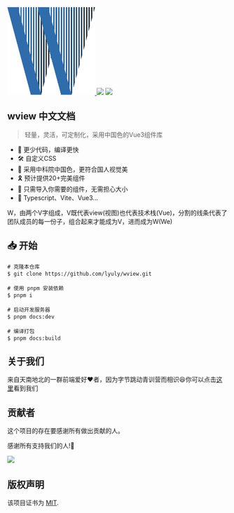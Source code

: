 <a href="https://wview.icu/" align="center">
    <img src="./packages/document/docs/src/public/symbol.svg" style="width:200px;height:200px;align-center: center;">
</a>
<img src="https://img.shields.io/tokei/lines/github/lyuly/wview"> <img src="https://img.shields.io/github/last-commit/lyuly/wview">

<!-- [UI设计稿](https://www.figma.com/file/MvMAfpRW3qsOnMfztRMT38/%E4%BB%80%E4%B9%88%E9%98%9F-%E7%BB%84%E4%BB%B6%E5%BA%93UI%E8%AE%BE%E8%AE%A1?node-id=0%3A1&t=Z69BFUa6i0tmw4NE-1) -->

## wview 中文文档

>轻量，灵活，可定制化，采用中国色的Vue3组件库

* 🚀 更少代码，编译更快
* 🛠  自定义CSS
* 🎨  采用中科院中国色，更符合国人视觉美
* 🎗  预计提供20+完美组件
* 🎄  只需导入你需要的组件，无需担心大小
* 🎉 Typescript、Vite、Vue3...

W，由两个V字组成，V既代表view(视图)也代表技术栈(Vue)，分割的线条代表了团队成员的每一份子，组合起来才能成为V，进而成为W(We)

## 📥 开始

```shell
# 克隆本仓库
$ git clone https://github.com/lyuly/wview.git

# 使用 pnpm 安装依赖
$ pnpm i

# 启动开发服务器
$ pnpm docs:dev

# 编译打包
$ pnpm docs:build
```

## 关于我们

来自天南地北的一群前端爱好❤️者，因为字节跳动青训营而相识😆你可以点击[这里]()看到我们

## 贡献者

这个项目的存在要感谢所有做出贡献的人。

感谢所有支持我们的人!🙏

<a href="https://github.com/lyuly/wview/graphs/contributors">
  <img src="https://contrib.rocks/image?repo=lyuly/wview" />
</a>

## 版权声明

该项目证书为 [MIT](./LICENSE).

